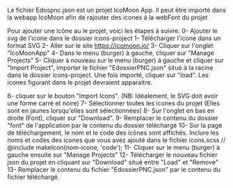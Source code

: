 ﻿Le fichier Edospnc.json est un projet IcoMoon App.
Il peut être importé dans la webapp IcoMoon afin de rajouter des icones à la webFont du projet

Pour ajouter une icône au le projet, voici les étapes à suivre.
0- Ajouter le svg de l'icone dans le dossier icons-project
1- Télécharger l'icone dans un format SVG
2- Aller sur le site https://icomoon.io/
3- Cliquer sur l'onglet "IcoMoonApp"
4- Dans le menu (burger) à gauche, cliquer sur "Manage Projects"
5- Cliquer à nouveau sur le menu (burger) à gauche et cliquer sur "Import Project", importer le fichier "EdossierPNC.json" situé à la racine dans le dossier icons-project. Une fois importé, cliquer sur "load". Les icones figurant dans le projet devraient apparaitre.

6- cliquer sur le bouton "Import Icons". (NB: Idéalement, le SVG doit avoir une forme carré et noire)
7- Sélectionner toutes les icones du projet (Elles sont en jaunes lorsqu'elles sont sélectionnées)
8- Sur l'onglet en bas en droite (Font), cliquer sur "Download".
9- Remplacer le contenu du dossier "font" de l'application par le contenu du dossier téléchargé
10- Sur la page de téléchargement, le nom et le code des icônes sont affichés. Inclure les noms et codes des icones que vous avez ajouté dans le fichier icons.scss // @include makeIcon(nom-icone, 'code');
11- Cliquer sur le menu (burger) à gauche ensuite sur "Manage Projects"
12- Télécharger le nouveau fichier json du projet en cliquant sur "Download" situé entre "Load" et "Remove"
13- Remplacer le contenu du fichier "EdossierPNC.json" par le contenu du fichier téléchargé.
